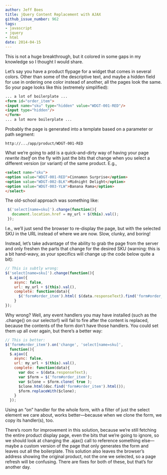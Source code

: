 ```yaml
---
author: Jeff Boes
title: jQuery Content Replacement with AJAX
github_issue_number: 962
tags:
- javascript
- jquery
- html
date: 2014-04-15
---
```


This is not a huge breakthrough, but it colored in some gaps in my knowledge so I thought I would share.

Let’s say you have a product flypage for a widget that comes in several colors. Other than some of the descriptive text, and maybe a hidden field for use in ordering one color instead of another, all the pages look the same. So your page looks like this (extremely simplified):

```html
... a lot of boilerplate ...
<form id="order_item">
<input name="sku" type="hidden" value="WDGT-001-RED"/>
<input type="hidden"/>
</form>
... a lot more boilerplate ...
```

Probably the page is generated into a template based on a parameter or path segment:

```plain
http://.../app/product/WDGT-001-RED
```

What we’re going to add is a quick-and-dirty way of having your page *rewrite itself* on the fly with just the bits that change when you select a different version (or variant) of the same product. E.g.,

```html
<select name="sku">
<option value="WDGT-001-RED">Cinnamon Surprise</option>
<option value="WDGT-002-BLK">Midnight Delight</option>
<option value="WDGT-003-YLW">Banana Rama</option>
</select>
```

The old-school approach was something like:

```javascript
 $('select[name=sku]').change(function(){
   document.location.href = my_url + $(this).val();
 });
```

I.e., we’ll just send the browser to re-display the page, but with the selected SKU in the URL instead of where we are now. Slow, clunky, and boring!

Instead, let’s take advantage of the ability to grab the page from the server and only freshen the parts that change for the desired SKU (warning: this is a bit hand-wavy, as your specifics will change up the code below quite a bit):

```javascript
// This is subtly wrong:
$('select[name=sku]').change(function(){
  $.ajax({
    async: false,
    url: my_url + $(this).val(),
    complete: function(data){
      $('form#order_item').html( $(data.responseText).find('form#order_item').html() );
    }
});
```

Why wrong? Well, any event handlers you may have installed (such as the .change() on our selector!) will fail to fire after the content is replaced, because the contents of the form don’t have those handlers. You could set them up all over again, but there’s a better way:

```javascript
// This is better:
$('form#order_item').on('change', 'select[name=sku]',
  function(){
  $.ajax({
    async: false,
    url: my_url + $(this).val(),
    complete: function(data){
      var doc = $(data.responseText);
      var $form = $('form#order_item');
      var $clone = $form.clone( true );
      $clone.html(doc.find('form#order_item').html());
      $form.replaceWith($clone);
    }
  });
```

Using an “on” handler for the whole form, with a filter of just the select element we care about, works better—​because when we clone the form, we copy its handler(s), too.

There’s room for improvement in this solution, because we’re still fetching the entire product display page, even the bits that we’re going to ignore, so we should look at changing the .ajax() call to reference something else—​maybe a custom version of the page that only generates the form and leaves out all the boilerplate. This solution also leaves the browser’s address showing the original product, not the one we selected, so a page refresh will be confusing. There are fixes for both of these, but that’s for another day.
